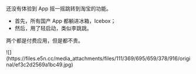 <p>还没有体验到 App 摇一摇跳转到淘宝的功能。</p><ul><li>首先，所有国产 App 都躺进冰箱，Icebox；</li><li>然后，用了轻启动，类似李跳跳。</li></ul><p>两个都是付费应用，但是都不贵。</p>
![](https://files.e5n.cc/media_attachments/files/111/369/695/659/378/916/original/ef3c2d2569a1bc49.jpg)